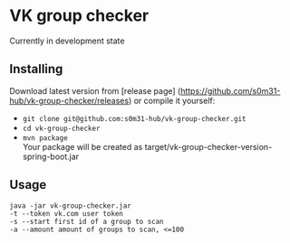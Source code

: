 # VK group checker
Currently in development state
## Installing
Download latest version from [release page] (https://github.com/s0m31-hub/vk-group-checker/releases) or compile it yourself:  
* `git clone git@github.com:s0m31-hub/vk-group-checker.git`
* `cd vk-group-checker`
* `mvn package`  
Your package will be created as target/vk-group-checker-version-spring-boot.jar
## Usage
```
java -jar vk-group-checker.jar
-t --token vk.com user token
-s --start first id of a group to scan
-a --amount amount of groups to scan, <=100
